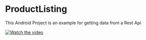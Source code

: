 # ProductListing
This Android Project is an example for getting data from a Rest Api


[![Watch the video](https://nasiloluyo.com/wp-content/uploads/2016/08/youtube_ana_gorsel-1-768x464.jpg)](https://youtu.be/-OmZY6cXCt4)

